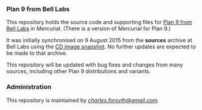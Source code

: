 ### Plan 9 from Bell Labs ###

This repository holds the source code and supporting files for [Plan 9 from Bell Labs](http://plan9.bell-labs.com/plan9/) in Mercurial. (There is a version of Mercurial for Plan 9.)

It was initially synchronised on 9 August 2015 from the **sources** archive at Bell Labs using the [CD image snapshot](http://plan9.bell-labs.com/plan9/download.html). No further updates are expected to be made to that archive.

This repository will be updated with bug fixes and changes from many sources, including other Plan 9 distributions and variants.

### Administration ###

This repository is maintained by [*charles.forsyth@gmail.com*](mailto:charles.forsyth@gmail.com).